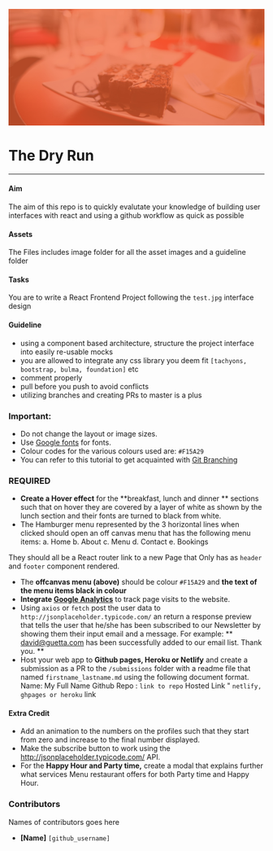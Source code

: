 ![hero](./images/landing.jpg)

# The Dry Run
----

#### Aim
The aim of this repo is to quickly evalutate your knowledge of building user interfaces with react and using a github workflow as quick as possible


#### Assets
The Files includes image folder for all the asset images and a guideline folder


#### Tasks
You are to write a React Frontend Project following the `test.jpg` interface design


#### Guideline
- using a component based architecture, structure the project interface into easily re-usable mocks 
- you are allowed to integrate any css library you deem fit `[tachyons, bootstrap, bulma, foundation]` etc
- comment properly
- pull before you push to avoid conflicts
- utilizing branches and creating PRs to master is a plus


### Important:
- Do not change the layout or image sizes.
- Use [Google fonts](https://www.google.com/fonts) for fonts.
- Colour codes for the various colours used are:  `#F15A29`
- You can refer to this tutorial to get acquainted with [Git Branching](https://learngitbranching.js.org/)

### REQUIRED
 -  **Create a Hover effect** for the **breakfast, lunch and dinner ** sections such that on hover they are covered by a layer of white as shown by the lunch section and their fonts are turned to black from white.
 - The Hamburger menu represented by the 3 horizontal lines when clicked should open an off canvas menu that has the following menu items:
       a. Home
       b. About
       c. Menu
       d. Contact
       e. Bookings

  They should all be a React router link to a new Page that Only has as `header` and `footer` component rendered.
 - The **offcanvas menu (above)** should be colour `#F15A29` and **the text of the menu items black in colour**
 - **Integrate [Google Analytics](https://analytics.google.com "Google Analytics")** to track page visits to the website.
 - Using `axios` or `fetch` post the user data to `http://jsonplaceholder.typicode.com/` an return a response preview that tells the user that he/she has been subscribed to our Newsletter by showing them their input email and a message. For example:
  ** david@guetta.com has been successfully added to our email list. Thank you. **
 - Host your web app to **Github pages, Heroku or Netlify** and create a submission as a PR to the `/submissions` folder with a readme file that named `firstname_lastname.md` using the following document format.
      Name: My Full Name
      Github Repo : `link to repo`
      Hosted Link " `netlify, ghpages or heroku` link



#### Extra Credit
 - Add an animation to the numbers on the profiles such that they start from zero and increase to the final number displayed.
 - Make the subscribe button to work using the http://jsonplaceholder.typicode.com/ API.
 - For the **Happy Hour and Party time,** create a modal that explains further what services Menu restaurant offers for both Party time and Happy Hour.


### Contributors
Names of contributors goes here
- **[Name]** `[github_username]`
